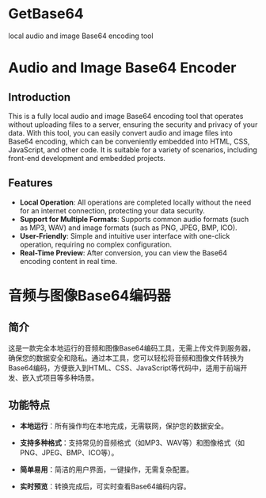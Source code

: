 # GetBase64
local audio and image Base64 encoding tool

# Audio and Image Base64 Encoder

## Introduction

This is a fully local audio and image Base64 encoding tool that operates without uploading files to a server, ensuring the security and privacy of your data. With this tool, you can easily convert audio and image files into Base64 encoding, which can be conveniently embedded into HTML, CSS, JavaScript, and other code. It is suitable for a variety of scenarios, including front-end development and embedded projects.

## Features

- **Local Operation**: All operations are completed locally without the need for an internet connection, protecting your data security.
- **Support for Multiple Formats**: Supports common audio formats (such as MP3, WAV) and image formats (such as PNG, JPEG, BMP, ICO).
- **User-Friendly**: Simple and intuitive user interface with one-click operation, requiring no complex configuration.
- **Real-Time Preview**: After conversion, you can view the Base64 encoding content in real time.

# 音频与图像Base64编码器

## 简介

这是一款完全本地运行的音频和图像Base64编码工具，无需上传文件到服务器，确保您的数据安全和隐私。通过本工具，您可以轻松将音频和图像文件转换为Base64编码，方便嵌入到HTML、CSS、JavaScript等代码中，适用于前端开发、嵌入式项目等多种场景。

## 功能特点

- **本地运行**：所有操作均在本地完成，无需联网，保护您的数据安全。

- **支持多种格式**：支持常见的音频格式（如MP3、WAV等）和图像格式（如PNG、JPEG、BMP、ICO等）。

- **简单易用**：简洁的用户界面，一键操作，无需复杂配置。

- **实时预览**：转换完成后，可实时查看Base64编码内容。

  
